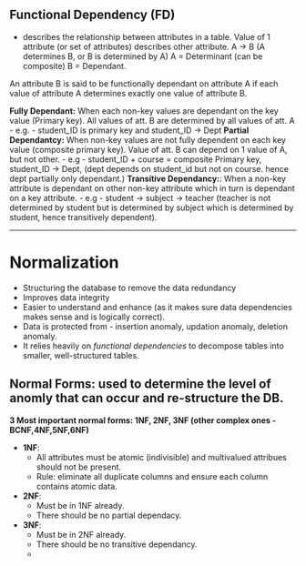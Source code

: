## **Functional Dependency (FD)**
- describes the relationship between attributes in a table. Value of 1 attribute (or set of attributes) describes other attribute.
  A -> B (A determines B, or B is determined by A)
  A = Determinant (can be composite)
  B = Dependant.
  
An attribute B is said to be functionally dependant on attribute A if each value of attribute A determines exactly one value of attribute B.

**Fully Dependant:** When each non-key values are dependant on the key value (Primary key). All values of att. B are determined by all values of att. A
        - e.g. - student_ID is primary key and student_ID -> Dept
**Partial Dependantcy:** When non-key values are not fully dependent on each key value (composite primary key). Value of att. B can depend on 1 value of A, but not other.
        - e.g - student_ID + course = composite Primary key,  student_ID -> Dept, (dept depends on student_id but not on course. hence dept  partially only dependant.)
**Transitive Dependancy:**: When a non-key attribute is dependant on other non-key attribute which in turn is dependant on a key attribute.
        - e.g - student -> subject -> teacher (teacher is not determined by student but is determined by subject which is determined by student, hence transitively dependent).



<hr>

# Normalization
- Structuring the database to remove the data redundancy
- Improves data integrity
- Easier to understand and enhance (as it makes sure data dependencies makes sense and is logically correct).
- Data is protected from - insertion anomaly, updation anomaly, deletion anomaly.
- It relies heavily on _functional dependencies_ to decompose tables into smaller, well-structured tables.

## Normal Forms: used to determine the level of anomly that can occur and re-structure the DB.
**3 Most important normal forms: 1NF, 2NF, 3NF (other complex ones - BCNF,4NF,5NF,6NF)**

- **1NF**:
    - All attributes must be atomic (indivisible) and multivalued attribues should not be present.
    - Rule: eliminate all duplicate columns and ensure each column contains atomic data.
- **2NF**:
    - Must be in 1NF already.
    - There should be no partial dependacy.
- **3NF**:
    - Must be in 2NF already.
    - There should be no transitive dependancy.
  -    
